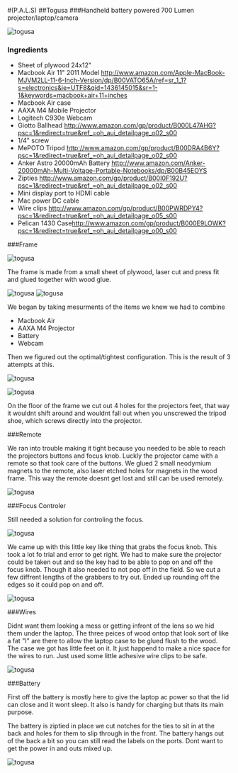 #(P.A.L.S)
##Togusa
###Handheld battery powered 700 Lumen projector/laptop/camera

![togusa](/Users/rachelbrian/Desktop/Projector_Images/_MG_9181.JPG)

### Ingredients

* Sheet of plywood 24x12"
* Macbook Air 11" 2011 Model <http://www.amazon.com/Apple-MacBook-MJVM2LL-11-6-Inch-Version/dp/B00VATO65A/ref=sr_1_1?s=electronics&ie=UTF8&qid=1436145015&sr=1-1&keywords=macbook+air+11+inches>
* Macbook Air case
* AAXA M4 Mobile Projector
* Logitech C930e Webcam
* Giotto Ballhead <http://www.amazon.com/gp/product/B000L47AHG?psc=1&redirect=true&ref_=oh_aui_detailpage_o02_s00>
* 1/4" screw
* MePOTO Tripod <http://www.amazon.com/gp/product/B00DRA4B6Y?psc=1&redirect=true&ref_=oh_aui_detailpage_o02_s00>
* Anker Astro 20000mAh Battery <http://www.amazon.com/Anker-20000mAh-Multi-Voltage-Portable-Notebooks/dp/B00B45EOYS>
* Zipties <http://www.amazon.com/gp/product/B00I0F192U?psc=1&redirect=true&ref_=oh_aui_detailpage_o02_s00>
* Mini display port to HDMI cable
* Mac power DC cable
* Wire clips <http://www.amazon.com/gp/product/B00PWRDPY4?psc=1&redirect=true&ref_=oh_aui_detailpage_o05_s00>
* Pelican 1430 Case<http://www.amazon.com/gp/product/B000E9LOWK?psc=1&redirect=true&ref_=oh_aui_detailpage_o00_s00>

###Frame

![togusa](/Users/rachelbrian/Desktop/Projector_Images/_MG_9192.JPG)

The frame is made from a small sheet of plywood, laser cut and press fit and glued together with wood glue.

![togusa](/Users/rachelbrian/Desktop/Projector_Images/IMAG0260.jpg)
![togusa](/Users/rachelbrian/Desktop/Projector_Images/1424833720958.jpg)

We began by taking mesurments of the items we knew we had to combine

* Macbook Air
* AAXA M4 Projector
* Battery
* Webcam

Then we figured out the optimal/tightest configuration. This is the result of 3 attempts at this.

![togusa](/Users/rachelbrian/Desktop/Projector_Images/IMAG0259.jpg)

![togusa](/Users/rachelbrian/Desktop/Projector_Images/IMAG0266.jpg)

On the floor of the frame we cut out 4 holes for the projectors feet, that way it wouldnt shift around and wouldnt fall out when you unscrewed the tripod shoe, which screws directly into the projector.

###Remote

We ran into trouble making it tight because you needed to be able to reach the  projectors buttons and focus knob. Luckly the projector came with a remote so that took care of the buttons. We glued 2 small neodymium magnets to the remote, also laser etched holes for magnets in the wood frame. This way the remote doesnt get lost and still can be used remotely.

![togusa](/Users/rachelbrian/Desktop/Projector_Images/_MG_9194.JPG)


###Focus Controler

Still needed a solution for controling the focus.

![togusa](/Users/rachelbrian/Desktop/Projector_Images/1424826705326.jpg)

We came up with this little key like thing that grabs the focus knob. This took a lot fo trial and error to get right. We had to make sure the projector could be taken out and so the key had to be able to pop on and off the focus knob. Though it also needed to not pop off in the field. So we cut a few diffrent lengths of the grabbers to try out. Ended up rounding off the edges so it could pop on and off.

![togusa](/Users/rachelbrian/Desktop/Projector_Images/IMG_20150224_234334.jpg)

###Wires

Didnt want them looking a mess or getting infront of the lens so we hid them under the laptop. The three peices of wood ontop that look sort of like a fat "I" are there to allow the laptop case to be glued flush to the wood. The case we got has little feet on it. It just happend to make a nice space for the wires to run. Just used some little adhesive wire clips to be safe.

![togusa](/Users/rachelbrian/Desktop/Projector_Images/IMAG0276.jpg)

###Battery

First off the battery is mostly here to give the laptop ac power so that the lid can close and it wont sleep. It also is handy for charging but thats its main purpose. 

The battery is ziptied in place we cut notches for the ties to sit in at the back and holes for them to slip through in the front. The battery hangs out of the back a bit so you can still read the labels on the ports. Dont want to get the power in and outs mixed up.

![togusa](/Users/rachelbrian/Desktop/Projector_Images/IMAG0268.jpg)


